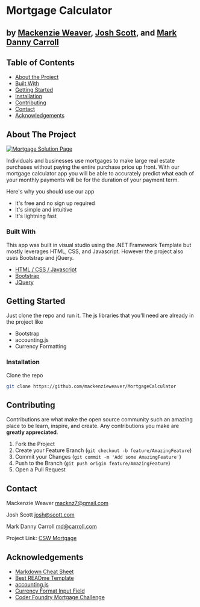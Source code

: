 # Mortgage Calculator
## by [Mackenzie Weaver](https://mackenzie-weaver.netlify.app/), [Josh Scott](https://josh-scott-portfolio.netlify.app/), and [Mark Danny Carroll](https://mdcarroll-portfolio.netlify.app/)

<!-- TABLE OF CONTENTS -->
## Table of Contents

* [About the Project](#about-the-project)
* [Built With](#built-with)
* [Getting Started](#getting-started)
* [Installation](#installation)
* [Contributing](#contributing)
* [Contact](#contact)
* [Acknowledgements](#acknowledgements)

## About The Project

<!-- Hero Image -->
[![Mortgage Solution Page](https://github.com/mackenzieweaver/MortgageCalculator/blob/main/cswmortgage.png)](https://csw-mortgage.netlify.app/)

Individuals and businesses use mortgages to make large real estate purchases without paying the entire purchase price up front. With our mortgage calculator app you will be able to accurately predict what each of your monthly payments will be for the duration of your payment term.

Here's why you should use our app
* It's free and no sign up required
* It's simple and intuitive
* It's lightning fast

### Built With

This app was built in visual studio using the .NET Framework Template but mostly leverages HTML, CSS, and Javascript. However the project also uses Bootstrap and jQuery.

* [HTML](https://www.w3schools.com/html/)[ / CSS](https://www.w3schools.com/css/)[ / Javascript](https://www.w3schools.com/js/DEFAULT.asp)
* [Bootstrap](https://getbootstrap.com)
* [JQuery](https://jquery.com)

<!-- GETTING STARTED -->
## Getting Started

Just clone the repo and run it. 
The js libraries that you'll need are already in the project like
  * Bootstrap
  * accounting.js
  * Currency Formatting

### Installation

Clone the repo
```sh
git clone https://github.com/mackenzieweaver/MortgageCalculator
```

<!-- CONTRIBUTING -->
## Contributing

Contributions are what make the open source community such an amazing place to be learn, inspire, and create. Any contributions you make are **greatly appreciated**.

1. Fork the Project
2. Create your Feature Branch (`git checkout -b feature/AmazingFeature`)
3. Commit your Changes (`git commit -m 'Add some AmazingFeature'`)
4. Push to the Branch (`git push origin feature/AmazingFeature`)
5. Open a Pull Request

<!-- CONTACT -->
## Contact

Mackenzie Weaver
macknz7@gmail.com

Josh Scott
josh@scott.com

Mark Danny Carroll
md@carroll.com

Project Link: [CSW Mortgage](https://csw-mortgage.netlify.app/)

<!-- ACKNOWLEDGEMENTS -->
## Acknowledgements
* [Markdown Cheat Sheet](https://www.markdownguide.org/cheat-sheet/)
* [Best READme Template](https://github.com/othneildrew/Best-README-Template)
* [accounting.js](http://openexchangerates.github.io/accounting.js/)
* [Currency Format Input Field](https://codepen.io/559wade/pen/LRzEjj?editors=1010)
* [Coder Foundry Mortgage Challenge](https://github.com/mackenzieweaver/MortgageCalculator/blob/main/Coding%20Challenge%20-%20Mortgage%20Loan%20Calculator.pdf)
